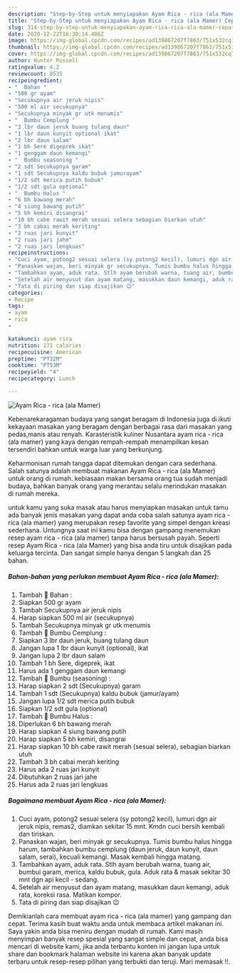 ```yaml
---
description: "Step-by-Step untuk menyiapakan Ayam Rica - rica (ala Mamer) Cepat"
title: "Step-by-Step untuk menyiapakan Ayam Rica - rica (ala Mamer) Cepat"
slug: 314-step-by-step-untuk-menyiapakan-ayam-rica-rica-ala-mamer-cepat
date: 2020-12-22T16:30:14.486Z
image: https://img-global.cpcdn.com/recipes/ad139867207f7863/751x532cq70/ayam-rica-rica-ala-mamer-foto-resep-utama.jpg
thumbnail: https://img-global.cpcdn.com/recipes/ad139867207f7863/751x532cq70/ayam-rica-rica-ala-mamer-foto-resep-utama.jpg
cover: https://img-global.cpcdn.com/recipes/ad139867207f7863/751x532cq70/ayam-rica-rica-ala-mamer-foto-resep-utama.jpg
author: Hunter Russell
ratingvalue: 4.2
reviewcount: 8535
recipeingredient:
- "  Bahan "
- "500 gr ayam"
- "Secukupnya air jeruk nipis"
- "500 ml air secukupnya"
- "Secukupnya minyak gr utk menumis"
- "  Bumbu Cemplung "
- "3 lbr daun jeruk buang tulang daun"
- "1 lbr daun kunyit optional ikat"
- "2 lbr daun salam"
- "1 bh Sere digeprek ikat"
- "1 genggam daun kemangi"
- "  Bumbu seasoning "
- "2 sdt Secukupnya garam"
- "1 sdt Secukupnya kaldu bubuk jamurayam"
- "1/2 sdt merica putih bubuk"
- "1/2 sdt gula optional"
- "  Bumbu Halus "
- "6 bh bawang merah"
- "4 siung bawang putih"
- "5 bh kemiri disangrai"
- "10 bh cabe rawit merah sesuai selera sebagian biarkan utuh"
- "3 bh cabai merah keriting"
- "2 ruas jari kunyit"
- "2 ruas jari jahe"
- "2 ruas jari lengkuas"
recipeinstructions:
- "Cuci ayam, potong2 sesuai selera (sy potong2 kecil), lumuri dgn air jeruk nipis, remas2, diamkan sekitar 15 mnt. Kmdn cuci bersih kembali dan tiriskan."
- "Panaskan wajan, beri minyak gr secukupnya. Tumis bumbu halus hingga harum, tambahkan bumbu cemplung (daun jeruk, daun kunyit, daun salam, serai), kecuali kemangi. Masak kembali hingga matang."
- "Tambahkan ayam, aduk rata. Stlh ayam berubah warna, tuang air, bumbui garam, merica, kaldu bubuk, gula. Aduk rata &amp; masak sekitar 30 mnt dgn api kecil - sedang."
- "Setelah air menyusut dan ayam matang, masukkan daun kemangi, aduk rata, koreksi rasa. Matikan kompor."
- "Tata di piring dan siap disajikan 😉"
categories:
- Recipe
tags:
- ayam
- rica
- 

katakunci: ayam rica  
nutrition: 171 calories
recipecuisine: American
preptime: "PT32M"
cooktime: "PT53M"
recipeyield: "4"
recipecategory: Lunch

---
```



![Ayam Rica - rica (ala Mamer)](https://img-global.cpcdn.com/recipes/ad139867207f7863/751x532cq70/ayam-rica-rica-ala-mamer-foto-resep-utama.jpg)

Kebenarekaragaman budaya yang sangat beragam di Indonesia juga di ikuti kekayaan masakan yang beragam dengan berbagai rasa dari masakan yang pedas,manis atau renyah. Karasteristik kuliner Nusantara ayam rica - rica (ala mamer) yang kaya dengan rempah-rempah menampilkan kesan tersendiri bahkan untuk warga luar yang berkunjung.




Keharmonisan rumah tangga dapat ditemukan dengan cara sederhana. Salah satunya adalah membuat makanan Ayam Rica - rica (ala Mamer) untuk orang di rumah. kebiasaan makan bersama orang tua sudah menjadi budaya, bahkan banyak orang yang merantau selalu merindukan masakan di rumah mereka.

untuk kamu yang suka masak atau harus menyiapkan masakan untuk tamu ada banyak jenis masakan yang dapat anda coba salah satunya ayam rica - rica (ala mamer) yang merupakan resep favorite yang simpel dengan kreasi sederhana. Untungnya saat ini kamu bisa dengan gampang menemukan resep ayam rica - rica (ala mamer) tanpa harus bersusah payah.
Seperti resep Ayam Rica - rica (ala Mamer) yang bisa anda tiru untuk disajikan pada keluarga tercinta. Dan sangat simple hanya dengan 5 langkah dan 25 bahan.


<!--inarticleads1-->

##### Bahan-bahan yang perlukan membuat Ayam Rica - rica (ala Mamer):

1. Tambah  🌠 Bahan :
1. Siapkan 500 gr ayam
1. Tambah Secukupnya air jeruk nipis
1. Harap siapkan 500 ml air (secukupnya)
1. Tambah Secukupnya minyak gr utk menumis
1. Tambah  🌠 Bumbu Cemplung :
1. Siapkan 3 lbr daun jeruk, buang tulang daun
1. Jangan lupa 1 lbr daun kunyit (optional), ikat
1. Jangan lupa 2 lbr daun salam
1. Tambah 1 bh Sere, digeprek, ikat
1. Harus ada 1 genggam daun kemangi
1. Tambah  🌠 Bumbu (seasoning) :
1. Harap siapkan 2 sdt (Secukupnya) garam
1. Tambah 1 sdt (Secukupnya) kaldu bubuk (jamur/ayam)
1. Jangan lupa 1/2 sdt merica putih bubuk
1. Siapkan 1/2 sdt gula (optional)
1. Tambah  🌠 Bumbu Halus :
1. Diperlukan 6 bh bawang merah
1. Harap siapkan 4 siung bawang putih
1. Harap siapkan 5 bh kemiri, disangrai
1. Harap siapkan 10 bh cabe rawit merah (sesuai selera), sebagian biarkan utuh
1. Tambah 3 bh cabai merah keriting
1. Harus ada 2 ruas jari kunyit
1. Dibutuhkan 2 ruas jari jahe
1. Harus ada 2 ruas jari lengkuas




<!--inarticleads2-->

##### Bagaimana membuat  Ayam Rica - rica (ala Mamer):

1. Cuci ayam, potong2 sesuai selera (sy potong2 kecil), lumuri dgn air jeruk nipis, remas2, diamkan sekitar 15 mnt. Kmdn cuci bersih kembali dan tiriskan.
1. Panaskan wajan, beri minyak gr secukupnya. Tumis bumbu halus hingga harum, tambahkan bumbu cemplung (daun jeruk, daun kunyit, daun salam, serai), kecuali kemangi. Masak kembali hingga matang.
1. Tambahkan ayam, aduk rata. Stlh ayam berubah warna, tuang air, bumbui garam, merica, kaldu bubuk, gula. Aduk rata &amp; masak sekitar 30 mnt dgn api kecil - sedang.
1. Setelah air menyusut dan ayam matang, masukkan daun kemangi, aduk rata, koreksi rasa. Matikan kompor.
1. Tata di piring dan siap disajikan 😉




Demikianlah cara membuat ayam rica - rica (ala mamer) yang gampang dan cepat. Terima kasih buat waktu anda untuk membaca artikel makanan ini. Saya yakin anda bisa meniru dengan mudah di rumah. Kami masih menyimpan banyak resep spesial yang sangat simple dan cepat, anda bisa mencari di website kami, jika anda terbantu konten ini jangan lupa untuk share dan bookmark halaman website ini karena akan banyak update terbaru untuk resep-resep pilihan yang terbukti dan teruji. Mari memasak !!. 
